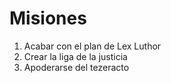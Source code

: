 # Misiones

1. Acabar con el plan de Lex Luthor
2. Crear la liga de la justicia
3. Apoderarse del tezeracto
